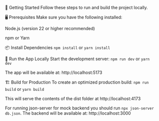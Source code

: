 🚀 Getting Started
Follow these steps to run and build the project locally.

🖥️ Prerequisites
Make sure you have the following installed:

Node.js (version 22 or higher recommended)

npm or Yarn

📦 Install Dependencies
`npm install`
or
`yarn install`

🔧 Run the App Locally
Start the development server:
`npm run dev`
or
`yarn dev`

The app will be available at: http://localhost:5173

🏗️ Build for Production
To create an optimized production build:
`npm run build`
or
`yarn build`

This will serve the contents of the dist folder at http://localhost:4173

For running json-server for mock backend you should run `npx json-server db.json`.
The backend will be available at: http://localhost:3000
